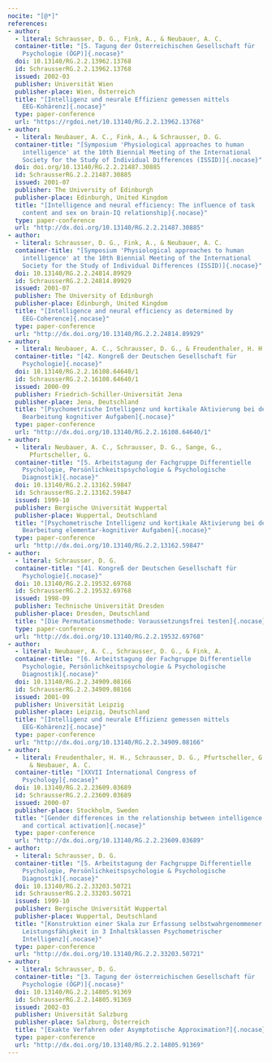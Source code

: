 ```yaml
---
nocite: "[@*]"
references:
- author:
  - literal: Schrausser, D. G., Fink, A., & Neubauer, A. C.
  container-title: "[5. Tagung der Österreichischen Gesellschaft für
    Psychologie (ÖGP)]{.nocase}"
  doi: 10.13140/RG.2.2.13962.13768
  id: SchrausserRG.2.2.13962.13768
  issued: 2002-03
  publisher: Universität Wien
  publisher-place: Wien, Österreich
  title: "[Intelligenz und neurale Effizienz gemessen mittels
    EEG-Kohärenz]{.nocase}"
  type: paper-conference
  url: "https://rgdoi.net/10.13140/RG.2.2.13962.13768"
- author:
  - literal: Neubauer, A. C., Fink, A., & Schrausser, D. G.
  container-title: "[Symposium 'Physiological approaches to human
    intelligence' at the 10th Biennial Meeting of the International
    Society for the Study of Individual Differences (ISSID)]{.nocase}"
  doi: doi.org/10.13140/RG.2.2.21487.30885
  id: SchrausserRG.2.2.21487.30885
  issued: 2001-07
  publisher: The University of Edinburgh
  publisher-place: Edinburgh, United Kingdom
  title: "[Intelligence and neural efficiency: The influence of task
    content and sex on brain-IQ relationship]{.nocase}"
  type: paper-conference
  url: "http://dx.doi.org/10.13140/RG.2.2.21487.30885"
- author:
  - literal: Schrausser, D. G., Fink, A., & Neubauer, A. C.
  container-title: "[Symposium 'Physiological approaches to human
    intelligence' at the 10th Biennial Meeting of the International
    Society for the Study of Individual Differences (ISSID)]{.nocase}"
  doi: 10.13140/RG.2.2.24814.89929
  id: SchrausserRG.2.2.24814.89929
  issued: 2001-07
  publisher: The University of Edinburgh
  publisher-place: Edinburgh, United Kingdom
  title: "[Intelligence and neural efficiency as determined by
    EEG-Coherence]{.nocase}"
  type: paper-conference
  url: "http://dx.doi.org/10.13140/RG.2.2.24814.89929"
- author:
  - literal: Neubauer, A. C., Schrausser, D. G., & Freudenthaler, H. H.
  container-title: "[42. Kongreß der Deutschen Gesellschaft für
    Psychologie]{.nocase}"
  doi: 10.13140/RG.2.2.16108.64640/1
  id: SchrausserRG.2.2.16108.64640/1
  issued: 2000-09
  publisher: Friedrich-Schiller-Universität Jena
  publisher-place: Jena, Deutschland
  title: "[Psychometrische Intelligenz und kortikale Aktivierung bei der
    Bearbeitung kognitiver Aufgaben]{.nocase}"
  type: paper-conference
  url: "http://dx.doi.org/10.13140/RG.2.2.16108.64640/1"
- author:
  - literal: Neubauer, A. C., Schrausser, D. G., Sange, G.,
      Pfurtscheller, G.
  container-title: "[5. Arbeitstagung der Fachgruppe Differentielle
    Psychologie, Persönlichkeitspsychologie & Psychologische
    Diagnostik]{.nocase}"
  doi: 10.13140/RG.2.2.13162.59847
  id: SchrausserRG.2.2.13162.59847
  issued: 1999-10
  publisher: Bergische Universität Wuppertal
  publisher-place: Wuppertal, Deutschland
  title: "[Psychometrische Intelligenz und kortikale Aktivierung bei der
    Bearbeitung elementar-kognitiver Aufgaben]{.nocase}"
  type: paper-conference
  url: "http://dx.doi.org/10.13140/RG.2.2.13162.59847"
- author:
  - literal: Schrausser, D. G.
  container-title: "[41. Kongreß der Deutschen Gesellschaft für
    Psychologie]{.nocase}"
  doi: 10.13140/RG.2.2.19532.69768
  id: SchrausserRG.2.2.19532.69768
  issued: 1998-09
  publisher: Technische Universität Dresden
  publisher-place: Dresden, Deutschland
  title: "[Die Permutationsmethode: Voraussetzungsfrei testen]{.nocase}"
  type: paper-conference
  url: "http://dx.doi.org/10.13140/RG.2.2.19532.69768"
- author:
  - literal: Neubauer, A. C., Schrausser, D. G., & Fink, A.
  container-title: "[6. Arbeitstagung der Fachgruppe Differentielle
    Psychologie, Persönlichkeitspsychologie & Psychologische
    Diagnostik]{.nocase}"
  doi: 10.13140/RG.2.2.34909.08166
  id: SchrausserRG.2.2.34909.08166
  issued: 2001-09
  publisher: Universität Leipzig
  publisher-place: Leipzig, Deutschland
  title: "[Intelligenz und neurale Effizienz gemessen mittels
    EEG-Kohärenz]{.nocase}"
  type: paper-conference
  url: "http://dx.doi.org/10.13140/RG.2.2.34909.08166"
- author:
  - literal: Freudenthaler, H. H., Schrausser, D. G., Pfurtscheller, G.,
      & Neubauer, A. C.
  container-title: "[XXVII International Congress of
    Psychology]{.nocase}"
  doi: 10.13140/RG.2.2.23609.03689
  id: SchrausserRG.2.2.23609.03689
  issued: 2000-07
  publisher-place: Stockholm, Sweden
  title: "[Gender differences in the relationship between intelligence
    and cortical activation]{.nocase}"
  type: paper-conference
  url: "http://dx.doi.org/10.13140/RG.2.2.23609.03689"
- author:
  - literal: Schrausser, D. G.
  container-title: "[5. Arbeitstagung der Fachgruppe Differentielle
    Psychologie, Persönlichkeitspsychologie & Psychologische
    Diagnostik]{.nocase}"
  doi: 10.13140/RG.2.2.33203.50721
  id: SchrausserRG.2.2.33203.50721
  issued: 1999-10
  publisher: Bergische Universität Wuppertal
  publisher-place: Wuppertal, Deutschland
  title: "[Konstruktion einer Skala zur Erfassung selbstwahrgenommener
    Leistungsfähigkeit in 3 Inhaltsklassen Psychometrischer
    Intelligenz]{.nocase}"
  type: paper-conference
  url: "http://dx.doi.org/10.13140/RG.2.2.33203.50721"
- author:
  - literal: Schrausser, D. G.
  container-title: "[3. Tagung der österreichischen Gesellschaft für
    Psychologie (ÖGP)]{.nocase}"
  doi: 10.13140/RG.2.2.14805.91369
  id: SchrausserRG.2.2.14805.91369
  issued: 2002-03
  publisher: Universität Salzburg
  publisher-place: Salzburg, Österreich
  title: "[Exakte Verfahren oder Asymptotische Approximation?]{.nocase}"
  type: paper-conference
  url: "http://dx.doi.org/10.13140/RG.2.2.14805.91369"
---
```


